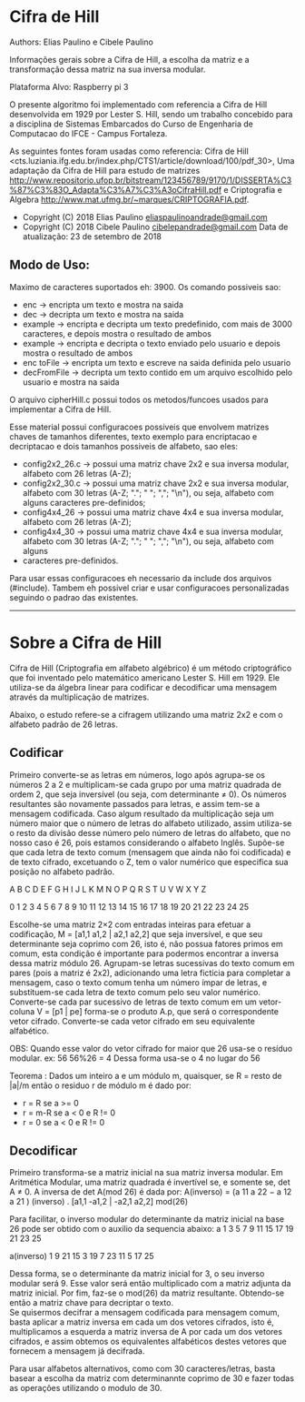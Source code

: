  # Cifra de Hill
 Authors: Elias Paulino e Cibele Paulino

Informações gerais sobre a Cifra de Hill, a escolha da matriz e a transformação dessa matriz na sua inversa modular.

 Plataforma Alvo: Raspberry pi 3
 
O presente algoritmo foi implementado com referencia a Cifra de Hill desenvolvida em 1929 por Lester S. Hill, sendo um trabalho concebido para a disciplina de Sistemas Embarcados do Curso de Engenharia de Computacao do IFCE - Campus Fortaleza. 

 As seguintes fontes foram usadas como referencia: Cifra de Hill <cts.luziania.ifg.edu.br/index.php/CTS1/article/download/100/pdf_30>, 
 Uma adaptação da Cifra de Hill para estudo de matrizes <http://www.repositorio.ufop.br/bitstream/123456789/9170/1/DISSERTA%C3%87%C3%83O_Adapta%C3%A7%C3%A3oCifraHill.pdf> 
 e Criptografia e Algebra <http://www.mat.ufmg.br/~marques/CRIPTOGRAFIA.pdf>. 

 - Copyright (C) 2018 Elias Paulino <eliaspaulinoandrade@gmail.com>
 - Copyright (C) 2018 Cibele Paulino <cibelepandrade@gmail.com>
 Data de atualização: 23 de setembro de 2018
 
 ## Modo de Uso: 
 Maximo de caracteres suportados eh: 3900. Os comando possiveis sao: 
- enc <texto> -> encripta um texto e mostra na saida
- dec <texto>-> decripta um texto e mostra na saida
- example -> encripta e decripta um texto predefinido, com mais de 3000 caracteres, e depois mostra o resultado de ambos
- example <texto> -> encripta e decripta o texto enviado pelo usuario e depois mostra o resultado de ambos
- enc <texto> toFile <url> -> encripta um texto e escreve na saida definida pelo usuario
- decFromFile <url> -> decripta um texto contido em um arquivo escolhido pelo usuario e mostra na saida 

O arquivo cipherHill.c possui todos os metodos/funcoes usados para implementar a Cifra de Hill.

Esse material possui configuracoes possiveis que envolvem matrizes chaves de tamanhos diferentes, texto exemplo para encriptacao e decriptacao e dois tamanhos possiveis de alfabeto, sao eles: 
- config2x2_26.c -> possui uma matriz chave 2x2 e sua inversa modular, alfabeto com 26 letras (A-Z);
- config2x2_30.c -> possui uma matriz chave 2x2 e sua inversa modular, alfabeto com 30 letras (A-Z; "."; " "; ","; "\n"), ou seja, alfabeto com alguns caracteres pre-definidos;
- config4x4_26 -> possui uma matriz chave 4x4 e sua inversa modular, alfabeto com 26 letras (A-Z);
- config4x4_30 -> possui uma matriz chave 4x4 e sua inversa modular, alfabeto com 30 letras (A-Z; "."; " "; ","; "\n"), ou seja, alfabeto com alguns 
- caracteres pre-definidos.

Para usar essas configuracoes eh necessario da include dos arquivos (#include<configuracao desejavel>). Tambem eh possivel criar e usar configuracoes personalizadas seguindo
 o padrao das existentes.

-----------------------------------------------------------------------------------------------------------------------------------------------------------------------------------

# Sobre a Cifra de Hill

Cifra de Hill (Criptografia em alfabeto algébrico) é um método criptográfico que foi inventado pelo matemático americano Lester S. Hill em 1929. Ele utiliza-se da álgebra linear para codificar e decodificar uma mensagem através da multiplicação de matrizes.

Abaixo, o estudo refere-se a cifragem utilizando uma matriz 2x2 e com o alfabeto padrão de 26 letras.

## Codificar
Primeiro converte-se as letras em números, logo após agrupa-se os números 2 a 2 e multiplicam-se cada grupo por uma matriz quadrada de ordem 2, que seja inversível (ou seja, com determinante ≠ 0). Os números resultantes são novamente passados para letras, e assim tem-se a mensagem codificada.
Caso algum resultado da multiplicação seja um número maior que o número de letras do alfabeto utilizado, assim utiliza-se o resto da divisão desse número pelo número de letras do alfabeto, que no nosso caso é 26, pois estamos considerando o alfabeto Inglês. Supõe-se que cada letra de texto comum (mensagem que ainda não foi codificada) e de texto cifrado, excetuando o Z, tem o valor numérico que especifica sua posição no alfabeto padrão.

A B C D E F G H I J  L  K  M  N  O  P  Q  R  S  T  U  V  W  X  Y  Z

0 1 2 3 4 5 6 7 8 9 10 11 12 13 14 15 16 17 18 19 20 21 22 23 24 25 

Escolhe-se uma matriz 2×2 com entradas inteiras para efetuar a codificação,  M = [a1,1 a1,2 | a2,1 a2,2] que seja inversível, e que seu determinante seja coprimo com 26, isto é, não possua fatores primos em comum, esta condição é importante para podermos encontrar a inversa dessa matriz módulo 26.
Agrupam-se letras sucessivas do texto comum em pares (pois a matriz é 2x2), adicionando uma letra fictícia para completar a mensagem, caso o texto comum tenha um número ímpar de letras, e substituem-se cada letra de texto comum pelo seu valor numérico.
Converte-se cada par sucessivo de letras de texto comum em um vetor-coluna V = [p1 | pe] forma-se o produto A.p, que será o correspondente vetor cifrado. Converte-se cada vetor cifrado em seu equivalente alfabético.

OBS: Quando esse valor do vetor cifrado for maior que 26 usa-se o resíduo modular. 
ex: 56
56%26 = 4 
Dessa forma usa-se o 4 no lugar do 56

Teorema : Dados um inteiro a e um módulo m, quaisquer, se R = resto de |a|/m então o residuo r de módulo m é dado por: 
- r = R se a >= 0
- r = m-R se a < 0 e R != 0
- r = 0 se a < 0 e R != 0

## Decodificar
Primeiro transforma-se a matriz inicial na sua matriz inversa modular. Em Aritmética Modular, uma matriz quadrada é invertível se, e somente se, det A ≠ 0. A inversa de det A(mod 26) é dada por:
A(inverso) = (a 11 a 22 − a 12 a 21 ) (inverso) . [a1,1 -a1,2 | -a2,1 a2,2] mod(26)

Para facilitar, o inverso modular do determinante da matriz inicial na base 26 pode ser obtido com o auxilio da sequencia abaixo:
a           1  3  5  7  9  11  15  17  19  21  23  25

a(inverso)  1  9 21  15 3  19  7   23  11   5  17  25 

Dessa forma, se o determinante da matriz inicial for 3, o seu inverso modular será 9. Esse valor será então multiplicado com a matriz adjunta da matriz inicial. Por fim, faz-se o mod(26) da matriz resultante. Obtendo-se então a matriz chave para decriptar o texto.  
Se quisermos decifrar a mensagem codificada para mensagem comum, basta aplicar a matriz inversa em cada um dos vetores cifrados, isto é, multiplicamos a esquerda a matriz inversa de A por cada um dos vetores cifrados, e assim obtemos os equivalentes alfabéticos destes vetores que fornecem a mensagem já decifrada.

Para usar alfabetos alternativos, como com 30 caracteres/letras, basta basear a escolha da matriz com determinannte coprimo de 30 e fazer todas as operações utilizando o modulo de 30. 

